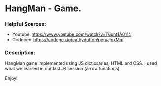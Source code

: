 # HangMan - Game.

### Helpful Sources:
* Youtube: https://www.youtube.com/watch?v=T6uht1A0114
* Codepen: https://codepen.io/cathydutton/pen/JjpxMm

### Description:
HangMan game implemented using JS dictionaries, HTML and CSS.
I used what we learned in our last JS session (arrow functions)

Enjoy!